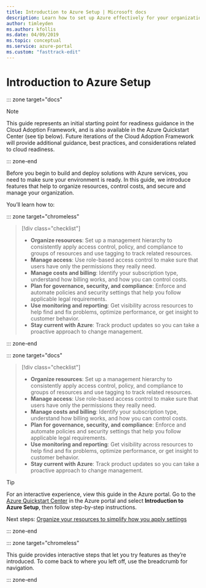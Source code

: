 ```yaml
---
title: Introduction to Azure Setup | Microsoft docs
description: Learn how to set up Azure effectively for your organization with step-by-step guidance.
author: timleyden
ms.author: kfollis
ms.date: 04/09/2019
ms.topic: conceptual
ms.service: azure-portal
ms.custom: "fasttrack-edit"
---
```


# Introduction to Azure Setup

::: zone target="docs"
> [!NOTE]
> This guide represents an initial starting point for readiness guidance in the Cloud Adoption Framework, and is also available in the Azure Quickstart Center (see tip below). Future iterations of the Cloud Adoption Framework will provide additional guidance, best practices, and considerations related to cloud readiness.
>
::: zone-end

Before you begin to build and deploy solutions with Azure services, you need to make sure your environment is ready. In this guide, we introduce features that help to organize resources, control costs, and secure and manage your organization.

You’ll learn how to:

::: zone target="chromeless"

> [!div class="checklist"]
> * **Organize resources**: Set up a management hierarchy to consistently apply access control, policy, and compliance to groups of resources and use tagging to track related resources.
> * **Manage access**: Use role-based access control to make sure that users have only the permissions they really need.
> * **Manage costs and billing**: Identify your subscription type, understand how billing works, and how you can control costs.
> * **Plan for governance, security, and compliance**: Enforce and automate policies and security settings that help you follow applicable legal requirements.
> * **Use monitoring and reporting**: Get visibility across resources to help find and fix problems, optimize performance, or get insight to customer behavior.
> * **Stay current with Azure**: Track product updates so you can take a proactive approach to change management.

::: zone-end

::: zone target="docs"

> [!div class="checklist"]
> * **Organize resources**: Set up a management hierarchy to consistently apply access control, policy, and compliance to groups of resources and use tagging to track related resources.
> * **Manage access**: Use role-based access control to make sure that users have only the permissions they really need.
> * **Manage costs and billing**: Identify your subscription type, understand how billing works, and how you can control costs.
> * **Plan for governance, security, and compliance**: Enforce and automate policies and security settings that help you follow applicable legal requirements.
> * **Use monitoring and reporting**: Get visibility across resources to help find and fix problems, optimize performance, or get insight to customer behavior.
> * **Stay current with Azure**: Track product updates so you can take a proactive approach to change management.

> [!TIP]
> For an interactive experience, view this guide in the Azure portal. Go to the [Azure Quickstart Center](https://portal.azure.com/?feature.quickstart=true#blade/Microsoft_Azure_Resources/QuickstartCenterBlade) in the Azure portal and select **Introduction to Azure Setup**, then follow step-by-step instructions.
>
>

Next steps: [Organize your resources to simplify how you apply settings](./organize-resources.md)

::: zone-end

::: zone target="chromeless"

This guide provides interactive steps that let you try features as they’re introduced. To come back to where you left off, use the breadcrumb for navigation.

::: zone-end
